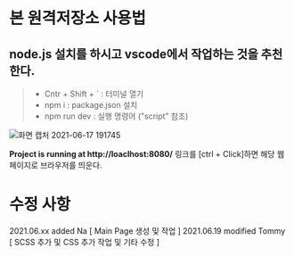 # 본 원격저장소 사용법

## node.js 설치를 하시고 vscode에서 작업하는 것을 추천한다.

> - Cntr + Shift + ` : 터미널 열기
> - npm i : package.json 설치
> - npm run dev : 실행 명령어 ("script" 참조)

![화면 캡처 2021-06-17 191745](https://user-images.githubusercontent.com/53801395/122378199-b4cd4300-cfa0-11eb-8bba-c3292d5af458.jpg)

**Project is running at http://loaclhost:8080/** 링크를 [ctrl + Click]하면 해당 웹페이지로 브라우저를 띄운다.

# 수정 사항
2021.06.xx added Na [ Main Page 생성 및 작업 ] 
2021.06.19 modified Tommy [ SCSS 추가 및 CSS 추가 작업 및 기타 수정 ]
